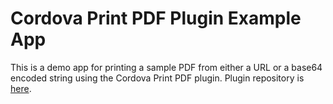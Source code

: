Cordova Print PDF Plugin Example App
======================================================

This is a demo app for printing a sample PDF from either a URL or a base64 encoded string using the Cordova Print PDF plugin. Plugin repository is [here](https://github.com/sarahgoldman/cordova-print-pdf-plugin).